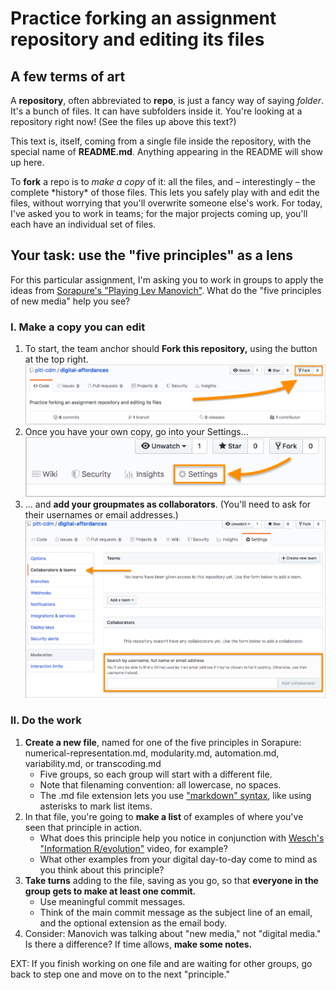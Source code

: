 # Practice forking an assignment repository and editing its files

## A few terms of art
A **repository**, often abbreviated to **repo**, is just a fancy way of saying _folder_. It's a bunch of files. It can have subfolders inside it. You're looking at a repository right now! (See the files up above this text?)

This text is, itself, coming from a single file inside the repository, with the special name of **README.md**. Anything appearing in the README will show up here.

To **fork** a repo is to _make a copy_ of it: all the files, and – interestingly – the complete \*history\* of those files. This lets you safely play with and edit the files, without worrying that you'll overwrite someone else's work. For today, I've asked you to work in teams; for the major projects coming up, you'll each have an individual set of files.

## Your task: use the "five principles" as a lens
For this particular assignment, I'm asking you to work in groups to apply the ideas from [Sorapure's "Playing Lev Manovich"](http://kairos.technorhetoric.net/8.2/binder2.html?coverweb/sorapure/index.htm). What do the "five principles of new media" help you see?

### I. Make a copy you can edit
1. To start, the team anchor should **Fork this repository,** using the button at the top right. ![location of fork button in github](github-fork-button.png)
2. Once you have your own copy, go into your Settings...  ![location of settings button in github](github-settings.png)
3. ... and **add your groupmates as collaborators**. (You'll need to ask for their usernames or email addresses.)![add collaborators, not teams](github-add-collaborators.png)

### II. Do the work
1. **Create a new file**, named for one of the five principles in Sorapure: numerical-representation.md, modularity.md, automation.md, variability.md, or transcoding.md
   - Five groups, so each group will start with a different file.
   - Note that filenaming convention: all lowercase, no spaces.
   - The .md file extension lets you use ["markdown" syntax](https://guides.github.com/features/mastering-markdown/), like using asterisks to mark list items.
2. In that file, you're going to **make a list** of examples of where you've seen that principle in action.
   - What does this principle help you notice in conjunction with [Wesch's "Information R/evolution"](http://www.youtube.com/watch?v=-4CV05HyAbM) video, for example?
   - What other examples from your digital day-to-day come to mind as you think about this principle?
3. **Take turns** adding to the file, saving as you go, so that **everyone in the group gets to make at least one commit.**
   - Use meaningful commit messages.
   - Think of the main commit message as the subject line of an email, and the optional extension as the email body.
4. Consider: Manovich was talking about "new media," not "digital media." Is there a difference? If time allows, **make some notes.**

EXT: If you finish working on one file and are waiting for other groups, go back to step one and move on to the next "principle."
